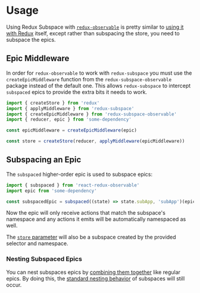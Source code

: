# Usage

Using Redux Subspace with [`redux-observable`](https://redux-observable.js.org/) is pretty similar to [using it with Redux](/docs/basics/CreatingSubspaces.md) itself, except rather than subspacing the store, you need to subspace the epics.

## Epic Middleware

In order for `redux-observable` to work with `redux-subspace` you must use the `createEpicMiddleware` function from the `redux-subspace-observable` package instead of the default one.  This allows `redux-subspace` to intercept `subspaced` epics to provide the extra bits it needs to work.

```javascript
import { createStore } from 'redux'
import { applyMiddleware } from 'redux-subspace'
import { createEpicMiddleware } from 'redux-subspace-observable'
import { reducer, epic } from 'some-dependency'

const epicMiddleware = createEpicMiddleware(epic)

const store = createStore(reducer, applyMiddleware(epicMiddleware))
```

## Subspacing an Epic

The `subspaced` higher-order epic is used to subspace epics:

```javascript
import { subspaced } from 'react-redux-observable'
import epic from 'some-dependency'

const subspacedEpic = subspaced((state) => state.subApp, 'subApp')(epic)
```

Now the epic will only receive actions that match the subspace's namespace and any actions it emits will be automatically namespaced as well.

The [`store` parameter](https://redux-observable.js.org/docs/basics/Epics.html#accessing-the-stores-state) will also be a subspace created by the provided selector and namespace.

### Nesting Subspaced Epics

You can nest subspaces epics by [combining them together](https://redux-observable.js.org/docs/basics/Epics.html#combining-epics) like regular epics. By doing this, the [standard nesting behavior](/docs/advanced/NestingSubspaces.md) of subspaces will still occur.
